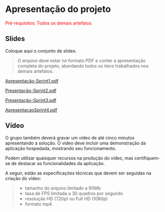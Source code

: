 # Apresentação do projeto

<span style="color:red">Pré-requisitos: Todos os demais artefatos</span>


## Slides

Coloque aqui o conjunto de slides.

> O arquivo deve estar no formato PDF e conter a apresentação completa do projeto, abordando todos os itens trabalhados nos demais artefatos.

[Apresentação-Sprint1.pdf](https://github.com/user-attachments/files/19655876/Apresentacao-Sprint1.pdf)

[Presentação-Sprint2.pdf](https://github.com/user-attachments/files/20895672/SPRINT2.4.pdf)

[Presentação-Sprint3.pdf](https://github.com/user-attachments/files/19696305/SPRINT2.pdf)

[ApresentacaoSprint4.pdf](https://github.com/user-attachments/files/20895633/ApresentacaoSprint4.pdf)

## Vídeo

O grupo também deverá gravar um vídeo de até cinco minutos apresentando a solução. O vídeo deve incluir uma demonstração da aplicação hospedada, mostrando seu funcionamento.

Podem utilizar quaisquer recursos na produção do vídeo, mas certifiquem-se de destacar as funcionalidades da aplicação.

A seguir, estão as especificações técnicas que devem ser seguidas na criação do vídeo:

> - tamanho do arquivo limitado a 90Mb
> - taxa de FPS limitada a 30 quadros por segundo
> - resolução HD (720p) ou Full HD (1080p)
> - formato mp4.
